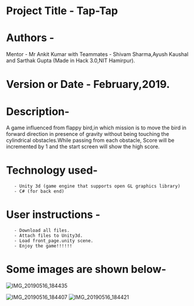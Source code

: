 # Project Title - Tap-Tap
# Authors - 
  Mentor - Mr Ankit Kumar with Teammates - Shivam Sharma,Ayush Kaushal and Sarthak Gupta (Made in Hack 3.0,NIT Hamirpur).
# Version or Date - February,2019.
# Description-
A game influenced from flappy bird,in which mission is to move the bird in forward direction in presence of gravity without being touching the cylindrical obstacles.While passing from each obstacle, Score will be incremented by 1 and the start screen will show the high score.
# Technology used-
       - Unity 3d (game engine that supports open GL graphics library)
       - C# (for back end)  
# User instructions - 
       - Download all files.
       - Attach files to Unity3d.
       - Load front_page.unity scene.
       - Enjoy the game!!!!!!
# Some images are shown below-
![IMG_20190516_184435](https://user-images.githubusercontent.com/45414198/57857334-80f52180-780c-11e9-8476-9dd830faa536.jpg)

![IMG_20190516_184407](https://user-images.githubusercontent.com/45414198/57857347-8bafb680-780c-11e9-8fda-ef04b2f7c0bf.jpg)
![IMG_20190516_184421](https://user-images.githubusercontent.com/45414198/57857348-8c484d00-780c-11e9-927f-de6a3318a7f4.jpg)
